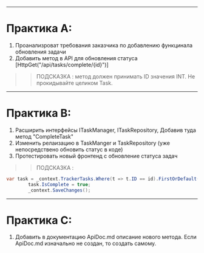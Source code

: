 

---
# Практика А:

1. Проанализроват требования заказчика по добавлению функцинала обновления задачи
2. Добавить метод в API для обновления статуса [HttpGet("/api/tasks/complete/{id}")]

>> ПОДСКАЗКА : метод должен принимать ID значения INT. Не прокидывайте целиком Task.
 

--- 
# Практика B: 

1. Расширить интерфейсы ITaskManager, ITaskRepository, Добавив туда метод "CompleteTask"
2. Изменить релаизацию в TaskManger и  TaskRepository (уже непосредствено обновить статус в коде)
3. Протестировать новый фронтенд с обновление статуса задач

>> ПОДСКАЗКА : 

```C#
var task = _context.TrackerTasks.Where(t => t.ID == id).FirstOrDefault();
        task.IsComplete = true;
        _context.SaveChanges();
```

--- 
# Практика C:

1.  Добавить в документацию ApiDoc.md описание нового метода. Если ApiDoc.md  изначально не создан, то  создать самому.